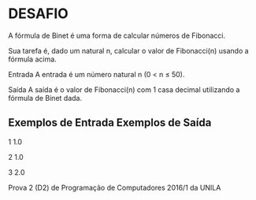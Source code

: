 # DESAFIO 
A fórmula de Binet é uma forma de calcular números de Fibonacci.



Sua tarefa é, dado um natural n, calcular o valor de Fibonacci(n) usando a fórmula acima.

Entrada
A entrada é um número natural n (0 < n ≤ 50).

Saída
A saída é o valor de Fibonacci(n) com 1 casa decimal utilizando a fórmula de Binet dada.

 
## Exemplos de Entrada	Exemplos de Saída
1                       1.0



 
2                       1.0



 
3                       2.0



Prova 2 (D2) de Programação de Computadores 2016/1 da UNILA